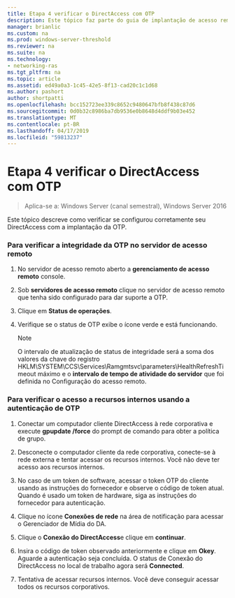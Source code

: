 ```yaml
---
title: Etapa 4 verificar o DirectAccess com OTP
description: Este tópico faz parte do guia de implantação de acesso remoto com autenticação OTP no Windows Server 2016.
manager: brianlic
ms.custom: na
ms.prod: windows-server-threshold
ms.reviewer: na
ms.suite: na
ms.technology:
- networking-ras
ms.tgt_pltfrm: na
ms.topic: article
ms.assetid: ed49a0a3-1c45-42e5-8f13-cad20c1c1d68
ms.author: pashort
author: shortpatti
ms.openlocfilehash: bcc152723ee339c8652c9480647bfb8f438c87d6
ms.sourcegitcommit: 0d0b32c8986ba7db9536e0b8648d4ddf9b03e452
ms.translationtype: MT
ms.contentlocale: pt-BR
ms.lasthandoff: 04/17/2019
ms.locfileid: "59813237"
---
```

# <a name="step-4-verify-directaccess-with-otp"></a>Etapa 4 verificar o DirectAccess com OTP

>Aplica-se a: Windows Server (canal semestral), Windows Server 2016

Este tópico descreve como verificar se configurou corretamente seu DirectAccess com a implantação da OTP.
  
### <a name="to-verify-otp-health-on-the-remote-access-server"></a>Para verificar a integridade da OTP no servidor de acesso remoto

1. No servidor de acesso remoto aberto a **gerenciamento de acesso remoto** console.  

2. Sob **servidores de acesso remoto** clique no servidor de acesso remoto que tenha sido configurado para dar suporte a OTP.  

3. Clique em **Status de operações**.  

4. Verifique se o status de OTP exibe o ícone verde e está funcionando.  
  
    > [!NOTE]  
    > O intervalo de atualização de status de integridade será a soma dos valores da chave do registro HKLM\SYSTEM\CCS\Services\Ramgmtsvc\parameters\HealthRefreshTimeout máximo e o **intervalo de tempo de atividade do servidor** que foi definida no Configuração do acesso remoto.  
  
### <a name="to-verify-access-to-internal-resources-using-otp-authentication"></a>Para verificar o acesso a recursos internos usando a autenticação de OTP  
  
1.  Conectar um computador cliente DirectAccess à rede corporativa e execute **gpupdate /force** do prompt de comando para obter a política de grupo.  
  
2.  Desconecte o computador cliente da rede corporativa, conecte-se à rede externa e tentar acessar os recursos internos. Você não deve ter acesso aos recursos internos.  
  
3.  No caso de um token de software, acessar o token OTP do cliente usando as instruções do fornecedor e observe o código de token atual. Quando é usado um token de hardware, siga as instruções do fornecedor para autenticação.  
  
4.  Clique no ícone **Conexões de rede** na área de notificação para acessar o Gerenciador de Mídia do DA.  
  
5.  Clique o **Conexão do DirectAccess**e clique em **continuar**.  
  
6.  Insira o código de token observado anteriormente e clique em **Okey**. Aguarde a autenticação seja concluída. O status de Conexão do DirectAccess no local de trabalho agora será **Connected**.  
  
7.  Tentativa de acessar recursos internos. Você deve conseguir acessar todos os recursos corporativos.  
  


